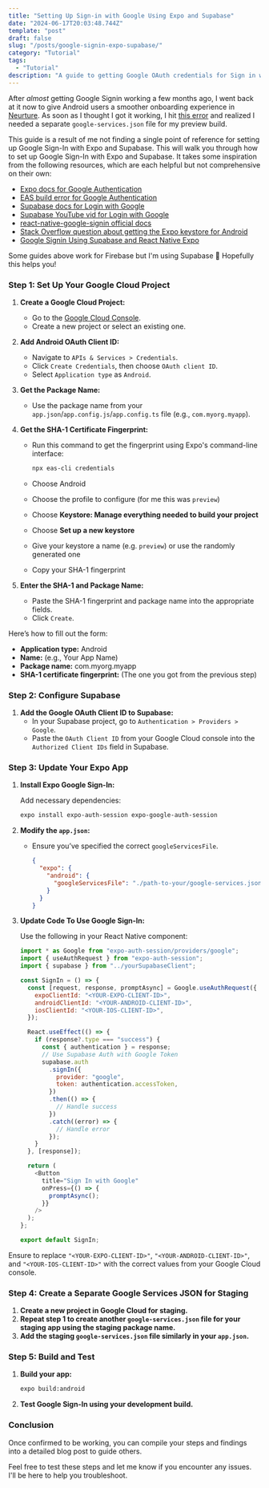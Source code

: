 ```yaml
---
title: "Setting Up Sign-in with Google Using Expo and Supabase"
date: "2024-06-17T20:03:48.744Z"
template: "post"
draft: false
slug: "/posts/google-signin-expo-supabase/"
category: "Tutorial"
tags:
  - "Tutorial"
description: "A guide to getting Google OAuth credentials for Sign in with Google, helpful for React Native, Expo, and Supabase."
---
```


After _almost_ getting Google Signin working a few months ago, I went back at it now to give Android users a smoother onboarding experience in [Neurture](https://neurtureapp.com). As soon as I thought I got it working, I hit [this error](https://github.com/expo/expo-cli/issues/1450) and realized I needed a separate `google-services.json` file for my preview build.

This guide is a result of me not finding a single point of reference for setting up Google Sign-In with Expo and Supabase. This will walk you through how to set up Google Sign-In with Expo and Supabase. It takes some inspiration from the following resources, which are each helpful but not comprehensive on their own:

- [Expo docs for Google Authentication](https://docs.expo.dev/guides/google-authentication/)
- [EAS build error for Google Authentication](https://github.com/expo/expo-cli/issues/1450)
- [Supabase docs for Login with Google](https://supabase.com/docs/guides/auth/social-login/auth-google?queryGroups=platform&platform=react-native)
- [Supabase YouTube vid for Login with Google](https://www.youtube.com/watch?v=vojHmGUGUGc)
- [react-native-google-signin official docs](https://react-native-google-signin.github.io/docs/setting-up/get-config-file)
- [Stack Overflow question about getting the Expo keystore for Android](https://stackoverflow.com/questions/61119983/how-do-i-get-sha-1-certificate-in-expo)
- [Google Signin Using Supabase and React Native Expo](https://dev.to/fedorish/google-sign-in-using-supabase-and-react-native-expo-14jf)

Some guides above work for Firebase but I'm using Supabase 😬 Hopefully this helps you!

### Step 1: Set Up Your Google Cloud Project

1. **Create a Google Cloud Project:**

   - Go to the [Google Cloud Console](https://console.cloud.google.com/).
   - Create a new project or select an existing one.

2. **Add Android OAuth Client ID:**

   - Navigate to `APIs & Services > Credentials`.
   - Click `Create Credentials`, then choose `OAuth client ID`.
   - Select `Application type` as `Android`.

3. **Get the Package Name:**

   - Use the package name from your `app.json`/`app.config.js`/`app.config.ts` file (e.g., `com.myorg.myapp`).

4. **Get the SHA-1 Certificate Fingerprint:**

   - Run this command to get the fingerprint using Expo's command-line interface:

     ```sh
     npx eas-cli credentials
     ```

   - Choose Android
   - Choose the profile to configure (for me this was `preview`)
   - Choose **Keystore: Manage everything needed to build your project**
   - Choose **Set up a new keystore**
   - Give your keystore a name (e.g. `preview`) or use the randomly generated one
   - Copy your SHA-1 fingerprint

5. **Enter the SHA-1 and Package Name:**
   - Paste the SHA-1 fingerprint and package name into the appropriate fields.
   - Click `Create`.

Here’s how to fill out the form:

- **Application type:** Android
- **Name:** (e.g., Your App Name)
- **Package name:** com.myorg.myapp
- **SHA-1 certificate fingerprint:** (The one you got from the previous step)

### Step 2: Configure Supabase

1. **Add the Google OAuth Client ID to Supabase:**
   - In your Supabase project, go to `Authentication > Providers > Google`.
   - Paste the `OAuth Client ID` from your Google Cloud console into the `Authorized Client IDs` field in Supabase.

### Step 3: Update Your Expo App

1. **Install Expo Google Sign-In:**

   Add necessary dependencies:

   ```sh
   expo install expo-auth-session expo-google-auth-session
   ```

2. **Modify the `app.json`:**

   - Ensure you’ve specified the correct `googleServicesFile`.

     ```json
     {
       "expo": {
         "android": {
           "googleServicesFile": "./path-to-your/google-services.json"
         }
       }
     }
     ```

3. **Update Code To Use Google Sign-In:**

   Use the following in your React Native component:

   ```js
   import * as Google from "expo-auth-session/providers/google";
   import { useAuthRequest } from "expo-auth-session";
   import { supabase } from "../yourSupabaseClient";

   const SignIn = () => {
     const [request, response, promptAsync] = Google.useAuthRequest({
       expoClientId: "<YOUR-EXPO-CLIENT-ID>",
       androidClientId: "<YOUR-ANDROID-CLIENT-ID>",
       iosClientId: "<YOUR-IOS-CLIENT-ID>",
     });

     React.useEffect(() => {
       if (response?.type === "success") {
         const { authentication } = response;
         // Use Supabase Auth with Google Token
         supabase.auth
           .signIn({
             provider: "google",
             token: authentication.accessToken,
           })
           .then(() => {
             // Handle success
           })
           .catch((error) => {
             // Handle error
           });
       }
     }, [response]);

     return (
       <Button
         title="Sign In with Google"
         onPress={() => {
           promptAsync();
         }}
       />
     );
   };

   export default SignIn;
   ```

Ensure to replace `"<YOUR-EXPO-CLIENT-ID>"`, `"<YOUR-ANDROID-CLIENT-ID>"`, and `"<YOUR-IOS-CLIENT-ID>"` with the correct values from your Google Cloud console.

### Step 4: Create a Separate Google Services JSON for Staging

1. **Create a new project in Google Cloud for staging.**
2. **Repeat step 1 to create another `google-services.json` file for your staging app using the staging package name.**
3. **Add the staging `google-services.json` file similarly in your `app.json`.**

### Step 5: Build and Test

1. **Build your app:**

   ```sh
   expo build:android
   ```

2. **Test Google Sign-In using your development build.**

### Conclusion

Once confirmed to be working, you can compile your steps and findings into a detailed blog post to guide others.

Feel free to test these steps and let me know if you encounter any issues. I'll be here to help you troubleshoot.
